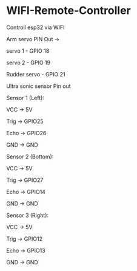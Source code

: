 # WIFI-Remote-Controller

Controll esp32 via WIFI

Arm servo PIN Out ->

servo 1 - GPIO 18

servo 2 - GPIO 19

Rudder servo - GPIO 21

Ultra sonic sensor Pin out

Sensor 1 (Left):

VCC → 5V

Trig → GPIO25

Echo → GPIO26

GND → GND

Sensor 2 (Bottom):

VCC → 5V

Trig → GPIO27

Echo → GPIO14

GND → GND

Sensor 3 (Right):

VCC → 5V

Trig → GPIO12

Echo → GPIO13

GND → GND

